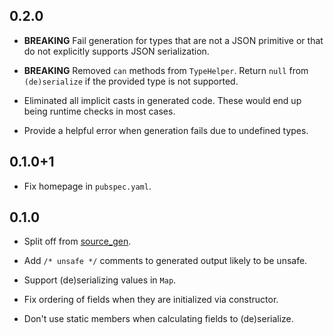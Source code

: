 ## 0.2.0

* **BREAKING** Fail generation for types that are not a JSON primitive or that
  do not explicitly supports JSON serialization. 
  
* **BREAKING** Removed `can` methods from `TypeHelper`. Return `null` from
  `(de)serialize` if the provided type is not supported.
   
* Eliminated all implicit casts in generated code. These would end up being
  runtime checks in most cases.

* Provide a helpful error when generation fails due to undefined types.

## 0.1.0+1

* Fix homepage in `pubspec.yaml`.

## 0.1.0

* Split off from [source_gen](https://pub.dartlang.org/packages/source_gen).

* Add `/* unsafe */` comments to generated output likely to be unsafe.

* Support (de)serializing values in `Map`.

* Fix ordering of fields when they are initialized via constructor.

* Don't use static members when calculating fields to (de)serialize.
